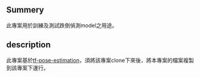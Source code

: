 ## Summery
此專案用於訓練及測試跌倒偵測model之用途。

## description
此專案基於[tf-pose-estimation](https://github.com/ildoonet/tf-pose-estimation)，須將該專案clone下來後，將本專案的檔案複製到該專案下運行。
